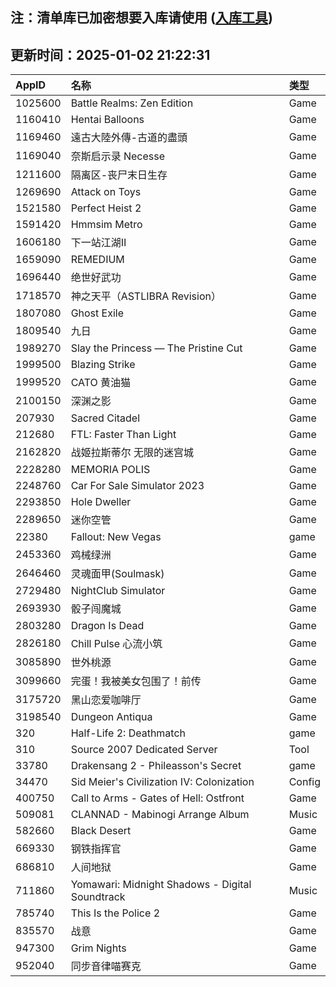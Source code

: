 ## 注：清单库已加密想要入库请使用 ([入库工具](https://github.com/BlankTMing/ManifestAutoUpdate/releases))

## 更新时间：2025-01-02 21:22:31
| AppID | 名称 | 类型  |
| :-------------------- | :----------------------------- | :----------- |
| 1025600 | Battle Realms: Zen Edition| Game |
| 1160410 | Hentai Balloons| Game |
| 1169460 | 遠古大陸外傳-古道的盡頭| Game |
| 1169040 | 奈斯启示录 Necesse| Game |
| 1211600 | 隔离区-丧尸末日生存| Game |
| 1269690 | Attack on Toys| Game |
| 1521580 | Perfect Heist 2| Game |
| 1591420 | Hmmsim Metro| Game |
| 1606180 | 下一站江湖Ⅱ| Game |
| 1659090 | REMEDIUM| Game |
| 1696440 | 绝世好武功| Game |
| 1718570 | 神之天平（ASTLIBRA Revision）| Game |
| 1807080 | Ghost Exile| Game |
| 1809540 | 九日| Game |
| 1989270 | Slay the Princess — The Pristine Cut| Game |
| 1999500 | Blazing Strike| Game |
| 1999520 | CATO 黄油猫| Game |
| 2100150 | 深渊之影| Game |
| 207930 | Sacred Citadel| Game |
| 212680 | FTL: Faster Than Light| Game |
| 2162820 | 战姬拉斯蒂尔 无限的迷宫城| Game |
| 2228280 | MEMORIA POLIS| Game |
| 2248760 | Car For Sale Simulator 2023| Game |
| 2293850 | Hole Dweller| Game |
| 2289650 | 迷你空管| Game |
| 22380 | Fallout: New Vegas| game |
| 2453360 | 鸡械绿洲| Game |
| 2646460 | 灵魂面甲(Soulmask)| Game |
| 2729480 | NightClub Simulator| Game |
| 2693930 | 骰子闯魔城| Game |
| 2803280 | Dragon Is Dead| Game |
| 2826180 | Chill Pulse 心流小筑| Game |
| 3085890 | 世外桃源| Game |
| 3099660 | 完蛋！我被美女包围了！前传| Game |
| 3175720 | 黑山恋爱咖啡厅| Game |
| 3198540 | Dungeon Antiqua| Game |
| 320 | Half-Life 2: Deathmatch| game |
| 310 | Source 2007 Dedicated Server| Tool |
| 33780 | Drakensang 2 - Phileasson's Secret| game |
| 34470 | Sid Meier's Civilization IV: Colonization| Config |
| 400750 | Call to Arms - Gates of Hell: Ostfront| Game |
| 509081 | CLANNAD - Mabinogi Arrange Album| Music |
| 582660 | Black Desert| Game |
| 669330 | 钢铁指挥官| Game |
| 686810 | 人间地狱| Game |
| 711860 | Yomawari: Midnight Shadows - Digital Soundtrack| Music |
| 785740 | This Is the Police 2| Game |
| 835570 | 战意| Game |
| 947300 | Grim Nights| Game |
| 952040 | 同步音律喵赛克| Game |
